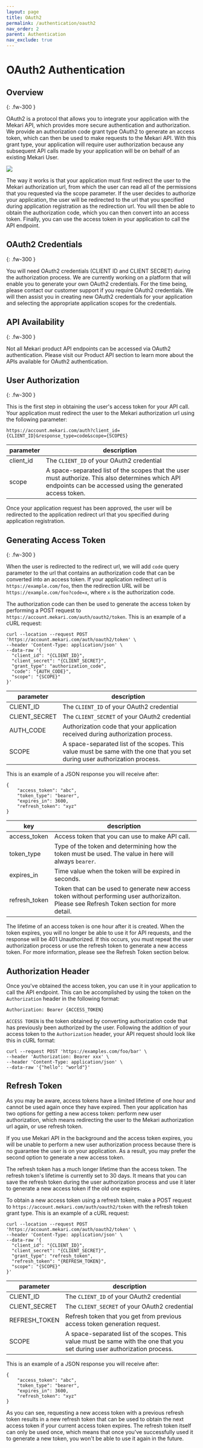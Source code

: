 ```yaml
---
layout: page
title: OAuth2
permalink: /authentication/oauth2
nav_order: 2
parent: Authentication
nav_exclude: true
---
```


# OAuth2 Authentication

## Overview
{: .fw-300 }

OAuth2 is a protocol that allows you to integrate your application with the Mekari API, which provides more secure authentication and authorization. We provide an authorization code grant type OAuth2 to generate an access token, which can then be used to make requests to the Mekari API. With this grant type, your application will require user authorization because any subsequent API calls made by your application will be on behalf of an existing Mekari User. 

![](/docs/kb/assets/images/oauth2-flow.png)

The way it works is that your application must first redirect the user to the Mekari authorization url, from which the user can read all of the permissions that you requested via the scope parameter. If the user decides to authorize your application, the user will be redirected to the url that you specified during application registration as the redirection url. You will then be able to obtain the authorization code, which you can then convert into an access token. Finally, you can use the access token in your application to call the API endpoint. 

## OAuth2 Credentials
{: .fw-300 }

You will need OAuth2 credentials (CLIENT ID and CLIENT SECRET) during the authorization process. We are currently working on a platform that will enable you to generate your own OAuth2 credentials. For the time being, please contact our customer support if you require OAuth2 credentials. We will then assist you in creating new OAuth2 credentials for your application and selecting the appropriate application scopes for the credentials. 

## API Availability
{: .fw-300 }

Not all Mekari product API endpoints can be accessed via OAuth2 authentication. Please visit our Product API section to learn more about the APIs available for OAuth2 authentication.

## User Authorization
{: .fw-300 }

This is the first step in obtaining the user's access token for your API call. Your application must redirect the user to the Mekari authorization url using the following parameter: 

```
https://account.mekari.com/auth?client_id={CLIENT_ID}&response_type=code&scope={SCOPES}
```

| parameter | description |
|--|--|
| client_id | The `CLIENT_ID` of your OAuth2 credential |
| scope | A space-separated list of the scopes that the user must authorize. This also determines which API endpoints can be accessed using the generated access token. |

Once your application request has been approved, the user will be redirected to the application redirect url that you specified during application registration.

## Generating Access Token
{: .fw-300 }

When the user is redirected to the redirect url, we will add `code` query parameter to the url that contains an authorization code that can be converted into an access token. If your application redirect url is `https://example.com/foo`, then the redirection URL will be `https://example.com/foo?code=x`, where `x` is the authorization code.

The authorization code can then be used to generate the access token by performing a POST request to `https://account.mekari.com/auth/oauth2/token`. This is an example of a cURL request: 

```
curl --location --request POST 'https://account.mekari.com/auth/oauth2/token' \
--header 'Content-Type: application/json' \
--data-raw '{
  "client_id": "{CLIENT_ID}",
  "client_secret": "{CLIENT_SECRET}",
  "grant_type": "authorization_code",
  "code": "{AUTH_CODE}",
  "scope": "{SCOPE}"
}'
```

| parameter | description |
|--|--|
| CLIENT_ID | The `CLIENT_ID` of your OAuth2 credential |
| CLIENT_SECRET | The `CLIENT_SECRET` of your OAuth2 credential |
| AUTH_CODE | Authorization code that your application received during authorization process. |
| SCOPE | A space-separated list of the scopes. This value must be same with the one that you set during user authorization process. |

This is an example of a JSON response you will receive after:

```
{
    "access_token": "abc",
    "token_type": "bearer",
    "expires_in": 3600,
    "refresh_token": "xyz"
}
```

| key | description |
|--|--|
| access_token | Access token that you can use to make API call. |
| token_type | Type of the token and determining how the token must be used. The value in here will always `bearer`. |
| expires_in | Time value when the token will be expired in seconds. |
| refresh_token | Token that can be used to generate new access token without performing user authorizaiton. Please see Refresh Token section for more detail. |

The lifetime of an access token is one hour after it is created. When the token expires, you will no longer be able to use it for API requests, and the response will be 401 Unauthorized. If this occurs, you must repeat the user authorization process or use the refresh token to generate a new access token. For more information, please see the Refresh Token section below.

## Authorization Header

Once you've obtained the access token, you can use it in your application to call the API endpoint. This can be accomplished by using the token on the `Authorization` header in the following format:

```
Authorization: Bearer {ACCESS_TOKEN}
```

`ACCESS TOKEN` is the token obtained by converting authorization code that has previously been authorized by the user. Following the addition of your access token to the `Authorization` header, your API request should look like this in cURL format: 

```
curl --request POST 'https://examples.com/foo/bar' \
--header 'Authorization: Bearer xxx' \
--header 'Content-Type: application/json' \
--data-raw '{"hello": "world"}'
```

## Refresh Token

As you may be aware, access tokens have a limited lifetime of one hour and cannot be used again once they have expired. Then your application has two options for getting a new access token: perform new user authorization, which means redirecting the user to the Mekari authorization url again, or use refresh token.

If you use Mekari API in the background and the access token expires, you will be unable to perform a new user authorization process because there is no guarantee the user is on your application. As a result, you may prefer the second option to generate a new access token. 

The refresh token has a much longer lifetime than the access token. The refresh token's lifetime is currently set to 30 days. It means that you can save the refresh token during the user authorization process and use it later to generate a new access token if the old one expires.

To obtain a new access token using a refresh token, make a POST request to `https://account.mekari.com/auth/oauth2/token` with the refresh token grant type. This is an example of a cURL request: 

```
curl --location --request POST 'https://account.mekari.com/auth/oauth2/token' \
--header 'Content-Type: application/json' \
--data-raw '{
  "client_id": "{CLIENT_ID}",
  "client_secret": "{CLIENT_SECRET}",
  "grant_type": "refresh_token",
  "refresh_token": "{REFRESH_TOKEN}",
  "scope": "{SCOPE}"
}'
```

| parameter | description |
|--|--|
| CLIENT_ID | The `CLIENT_ID` of your OAuth2 credential |
| CLIENT_SECRET | The `CLIENT_SECRET` of your OAuth2 credential |
| REFRESH_TOKEN | Refresh token that you get from previous access token generation request. |
| SCOPE | A space-separated list of the scopes. This value must be same with the one that you set during user authorization process. |

This is an example of a JSON response you will receive after: 

```
{
    "access_token": "abc",
    "token_type": "bearer",
    "expires_in": 3600,
    "refresh_token": "xyz"
}
```

As you can see, requesting a new access token with a previous refresh token results in a new refresh token that can be used to obtain the next access token if your current access token expires. The refresh token itself can only be used once, which means that once you've successfully used it to generate a new token, you won't be able to use it again in the future. 
